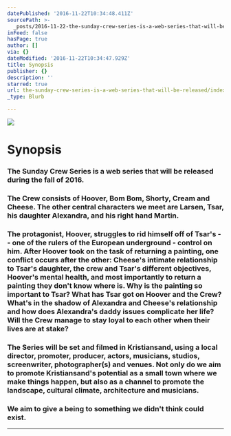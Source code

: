 ```yaml
---
datePublished: '2016-11-22T10:34:48.411Z'
sourcePath: >-
  _posts/2016-11-22-the-sunday-crew-series-is-a-web-series-that-will-be-released.md
inFeed: false
hasPage: true
author: []
via: {}
dateModified: '2016-11-22T10:34:47.929Z'
title: Synopsis
publisher: {}
description: ''
starred: true
url: the-sunday-crew-series-is-a-web-series-that-will-be-released/index.html
_type: Blurb

---
```

![](https://the-grid-user-content.s3-us-west-2.amazonaws.com/32b3be72-8019-4a07-b7c1-92ce42470113.jpg)

# Synopsis

### The Sunday Crew Series is a web series that will be released during the fall of 2016\.

### The Crew consists of Hoover, Bom Bom, Shorty, Cream and Cheese. The other central characters we meet are Larsen, Tsar, his daughter Alexandra, and his right hand Martin.

### The protagonist, Hoover, struggles to rid himself off of Tsar's -- one of the rulers of the European underground - control on him. After Hoover took on the task of returning a painting, one conflict occurs after the other: Cheese's intimate relationship to Tsar's daughter, the crew and Tsar's different objectives, Hoover's mental health, and most importantly to return a painting they don't know where is. Why is the painting so important to Tsar? What has Tsar got on Hoover and the Crew? What's in the shadow of Alexandra and Cheese's relationship and how does Alexandra's daddy issues complicate her life? Will the Crew manage to stay loyal to each other when their lives are at stake?

### The Series will be set and filmed in Kristiansand, using a local director, promoter, producer, actors, musicians, studios, screenwriter, photographer(s) and venues. Not only do we aim to promote Kristiansand's potential as a small town where we make things happen, but also as a channel to promote the landscape, cultural climate, architecture and musicians.

### We aim to give a being to something we didn't think could exist.

---